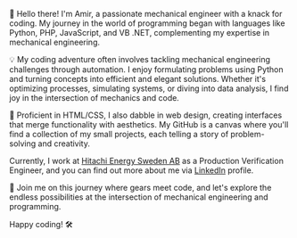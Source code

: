 👋 Hello there! 
I'm Amir, a passionate mechanical engineer with a knack for coding. My journey in the world of programming began with languages like Python, PHP, JavaScript, and VB .NET, complementing my expertise in mechanical engineering.

💡 My coding adventure often involves tackling mechanical engineering challenges through automation. I enjoy formulating problems using Python and turning concepts into efficient and elegant solutions. Whether it's optimizing processes, simulating systems, or diving into data analysis, I find joy in the intersection of mechanics and code.

🔧 Proficient in HTML/CSS, I also dabble in web design, creating interfaces that merge functionality with aesthetics. My GitHub is a canvas where you'll find a collection of my small projects, each telling a story of problem-solving and creativity.

Currently, I work at <a href="https://www.hitachienergy.com/se/sv">Hitachi Energy Sweden AB</a> as a Production Verification Engineer, and you can find out more about me via <a href="linkedin.com/in/amir-mousavian">LinkedIn</a> profile.

🚀 Join me on this journey where gears meet code, and let's explore the endless possibilities at the intersection of mechanical engineering and programming.

Happy coding! 🛠️
